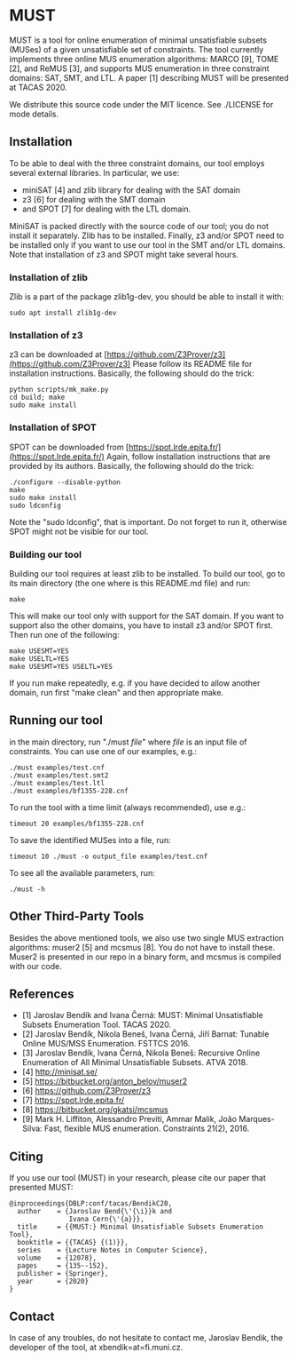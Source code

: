 # MUST
MUST is a  tool for online enumeration of minimal unsatisfiable subsets (MUSes) of a given unsatisfiable set of constraints. The tool currently implements three online MUS enumeration algorithms: MARCO [9], TOME [2], and ReMUS [3], and supports MUS enumeration in three constraint domains: SAT, SMT, and LTL. A paper [1] describing MUST will be presented at TACAS 2020.


We distribute this source code under the MIT licence. See ./LICENSE for mode details.

## Installation

To be able to deal with the three constraint domains, our tool employs several external libraries. In particular, we use:
- miniSAT [4] and zlib library for dealing with the SAT domain
- z3 [6] for dealing with the SMT domain
- and SPOT [7] for dealing with the LTL domain.

MiniSAT is packed directly with the source code of our tool; you do not install it separately. Zlib has to be installed. Finally, z3 and/or SPOT need to be installed only if you want to use our tool in the SMT and/or LTL domains. Note that installation of z3 and SPOT might take several hours.


### Installation of zlib
Zlib is a part of the package zlib1g-dev, you should be able to install it with:
```
sudo apt install zlib1g-dev
```

### Installation of z3
z3 can be downloaded at [https://github.com/Z3Prover/z3](https://github.com/Z3Prover/z3)
Please follow its README file for installation instructions. Basically, the following should do the trick:
```
python scripts/mk_make.py
cd build; make
sudo make install
```


### Installation of SPOT
SPOT can be downloaded from [https://spot.lrde.epita.fr/](https://spot.lrde.epita.fr/)
Again, follow installation instructions that are provided by its authors. 
Basically, the following should do the trick:
```
./configure --disable-python
make
sudo make install
sudo ldconfig
```
Note the "sudo ldconfig", that is important. Do not forget to run it, otherwise SPOT might not be visible for our tool.


### Building our tool
Building our tool requires at least zlib to be installed.
To build our tool, go to its main directory (the one where is this README.md file) and run:
```
make
```
This will make our tool only with support for the SAT domain. If you want to support also the other domains, you have to install z3 and/or SPOT first. Then run one of the following:
```
make USESMT=YES
make USELTL=YES
make USESMT=YES USELTL=YES
```
If you run make repeatedly, e.g. if you have decided to allow another domain, run first "make clean" and then appropriate make.


## Running our tool
in the main directory, run "./must _file_" where _file_ is an input file of constraints. You can use one of our examples, e.g.:
```
./must examples/test.cnf
./must examples/test.smt2
./must examples/test.ltl
./must examples/bf1355-228.cnf
```
To run the tool with a time limit (always recommended), use e.g.:
```
timeout 20 examples/bf1355-228.cnf
```
To save the identified MUSes into a file, run:
```
timeout 10 ./must -o output_file examples/test.cnf
```
To see all the available parameters, run:
```
./must -h
```

## Other Third-Party Tools
Besides the above mentioned tools, we also use two single MUS extraction algorithms: muser2 [5] and mcsmus [8]. You do not have to install these. Muser2 is presented in our repo in a binary form, and mcsmus is compiled with our code. 

## References

* [1] Jaroslav Bendík and Ivana Černá: MUST: Minimal Unsatisfiable Subsets Enumeration Tool. TACAS 2020.
* [2] Jaroslav Bendík, Nikola Beneš, Ivana Černá, Jiří Barnat: Tunable Online MUS/MSS Enumeration. FSTTCS 2016.
* [3] Jaroslav Bendík, Ivana Černá, Nikola Beneš: Recursive Online Enumeration of All Minimal Unsatisfiable Subsets. ATVA 2018.
* [4] http://minisat.se/
* [5] https://bitbucket.org/anton_belov/muser2
* [6] https://github.com/Z3Prover/z3
* [7] https://spot.lrde.epita.fr/
* [8] https://bitbucket.org/gkatsi/mcsmus
* [9] Mark H. Liffiton, Alessandro Previti, Ammar Malik, João Marques-Silva: Fast, flexible MUS enumeration. Constraints 21(2), 2016.

## Citing
If you use our tool (MUST) in your research, please cite our paper that presented MUST:
```
@inproceedings{DBLP:conf/tacas/BendikC20,
  author    = {Jaroslav Bend{\'{\i}}k and
               Ivana Cern{\'{a}}},
  title     = {{MUST:} Minimal Unsatisfiable Subsets Enumeration Tool},
  booktitle = {{TACAS} {(1)}},
  series    = {Lecture Notes in Computer Science},
  volume    = {12078},
  pages     = {135--152},
  publisher = {Springer},
  year      = {2020}
}
```

## Contact
In case of any troubles, do not hesitate to contact me, Jaroslav Bendik, the developer of the tool, at xbendik=at=fi.muni.cz.
